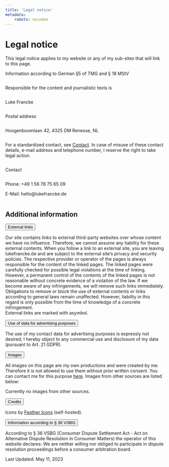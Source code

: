 ```yaml
---
title: 'Legal notice'
metadata:
    robots: noindex
---
```


<h1 class="page-title">Legal notice</h1>
<div class="bordered">
<p class="strong">This legal notice applies to my website or any of my sub-sites that will link to this page.</p>
</div>
<p class="grey">Information according to German §5 of TMG and § 18 MStV</p>
<div class="row">
<div class="column">
<p class="strong">Responsible for the content and journalistic texts is</p>
</div>
<div class="column">
<p>Luke Francke</p>
</div>
</div>
<div class="row">
<div class="column">
<p class="strong">Postal address</p>
</div>
<div class="column">
<p>Hoogenboomlaan 42, 4325 DM Renesse, NL</p>
</div>
</div>
<div class="row">
<p class="red-note">For a standardized contact, see <a href="/contact">Contact</a>. In case of misuse of these contact details, e-mail address and telephone number, I reserve the right to take legal action.</p>
<div class="column">
<p class="strong">Contact</p>
</div>
<div class="column">
<p>Phone: +49 1 56 78 75 65 09</p>
<p>E-Mail: hello@lukefrancke.de</p>
</div>
</div>
<div class="space"></div>
<h2>Additional information</h2>
<button class="collapsible">External links</button>
<div class="collapsible-content">
<p>Our site contains links to external third-party websites over whose content we have no influence. Therefore, we cannot assume any liability for these external contents. When you follow a link to an external site, you are leaving lukefrancke.de and are subject to the external site‘s privacy and security policies. The respective provider or operator of the pages is always responsible for the content of the linked pages. The linked pages were carefully checked for possible legal violations at the time of linking. However, a permanent control of the contents of the linked pages is not reasonable without concrete evidence of a violation of the law. If we become aware of any infringements, we will remove such links immediately. Obligations to remove or block the use of external contents or links according to general laws remain unaffected. However, liability in this regard is only possible from the time of knowledge of a concrete infringement.<br />External links are marked with a<span class="external-icon"></span>symbol.</p>
</div>
<button class="collapsible">Use of data for advertising purposes</button>
<div class="collapsible-content">
<p>The use of my contact data for advertising purposes is expressly not desired; I hereby object to any commercial use and disclosure of my data (pursuant to Art. 21 GDPR).</p>
</div>
<button class="collapsible">Images</button>
<div class="collapsible-content">
<p>All images on this page are my own productions and were created by me. Therefore it is not allowed to use them without prior written consent. You can contact me for this purpose <a href="/contact">here</a>. Images from other sources are listed below:</p>
<p class="italic grey">Currently no images from other sources.</p>
</div>
<button class="collapsible">Credits</button>
<div class="collapsible-content">
<p>Icons by <a href="https://feathericons.com/">Feather Icons</a><span class="external-icon"></span> (self-hosted).</p>
</div>
<button class="collapsible">Information according to &sect; 36 VSBG</button>
<div class="collapsible-content">
<p>According to &sect; 36 VSBG (Consumer Dispute Settlement Act - Act on Alternative Dispute Resolution in Consumer Matters) the operator of this website declares: We are neither willing nor obliged to participate in dispute resolution proceedings before a consumer arbitration board.</p>
</div>
<p class="grey">Last Updated: May 11, 2023</p>
